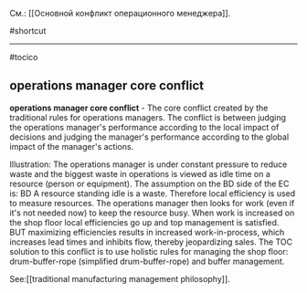 См.: [[Основной конфликт операционного менеджера]].

#shortcut




<hr/>

#tocico

## operations manager core conflict

<b>operations manager core conflict</b> - The core conflict created by the traditional rules for operations managers. The conflict is between judging the operations manager's performance according to the local impact of decisions and judging the manager's performance according to the global impact of the manager's actions. 




Illustration: The operations manager is under constant pressure to reduce waste and the biggest waste in operations is viewed as idle time on a resource (person or equipment).  The assumption on the BD side of the EC is: BD A resource standing idle is a waste.  Therefore local efficiency is used to measure resources.  The operations manager then looks for work (even if it's not needed now) to keep the resource busy.  When work is increased on the shop floor local efficiencies go up and top management is satisfied.  BUT maximizing efficiencies results in increased work-in-process, which increases lead times and inhibits flow, thereby jeopardizing sales.  The TOC solution to this conflict is to use holistic rules for managing the shop floor: drum-buffer-rope (simplified drum-buffer-rope) and buffer management.  




See:[[traditional manufacturing management philosophy]].
